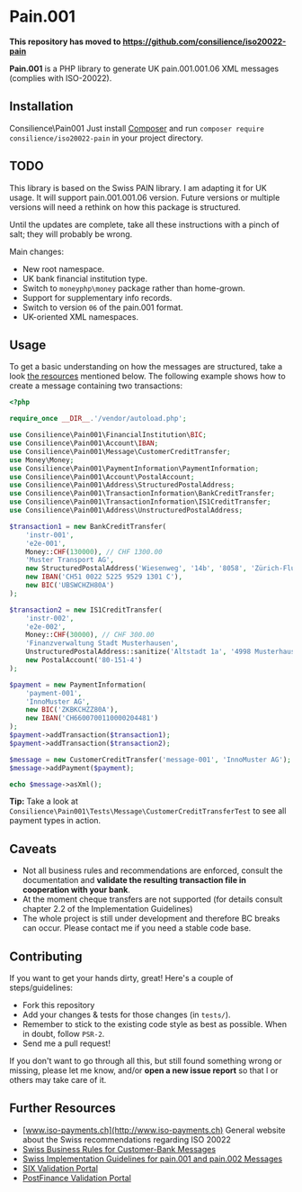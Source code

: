 # Pain.001

**This repository has moved to https://github.com/consilience/iso20022-pain**

**Pain.001** is a PHP library to generate UK pain.001.001.06 XML messages (complies with ISO-20022).

## Installation
Consilience\Pain001
Just install [Composer](http://getcomposer.org) and run `composer require consilience/iso20022-pain` in your project directory.

## TODO

This library is based on the Swiss PAIN library.
I am adapting it for UK usage.
It will support pain.001.001.06 version.
Future versions or multiple versions will need a rethink on how this package is structured.

Until the updates are complete, take all these instructions with a pinch of salt;
they will probably be wrong.

Main changes:

* New root namespace.
* UK bank financial institution type.
* Switch to `moneyphp\money` package rather than home-grown.
* Support for supplementary info records.
* Switch to version `06` of the pain.001 format.
* UK-oriented XML namespaces.

## Usage

To get a basic understanding on how the messages are structured, take a look [the resources](#further-resources) mentioned below. The following example shows how to create a message containing two transactions:

```php
<?php

require_once __DIR__.'/vendor/autoload.php';

use Consilience\Pain001\FinancialInstitution\BIC;
use Consilience\Pain001\Account\IBAN;
use Consilience\Pain001\Message\CustomerCreditTransfer;
use Money\Money;
use Consilience\Pain001\PaymentInformation\PaymentInformation;
use Consilience\Pain001\Account\PostalAccount;
use Consilience\Pain001\Address\StructuredPostalAddress;
use Consilience\Pain001\TransactionInformation\BankCreditTransfer;
use Consilience\Pain001\TransactionInformation\IS1CreditTransfer;
use Consilience\Pain001\Address\UnstructuredPostalAddress;

$transaction1 = new BankCreditTransfer(
    'instr-001',
    'e2e-001',
    Money::CHF(130000), // CHF 1300.00
    'Muster Transport AG',
    new StructuredPostalAddress('Wiesenweg', '14b', '8058', 'Zürich-Flughafen'),
    new IBAN('CH51 0022 5225 9529 1301 C'),
    new BIC('UBSWCHZH80A')
);

$transaction2 = new IS1CreditTransfer(
    'instr-002',
    'e2e-002',
    Money::CHF(30000), // CHF 300.00
    'Finanzverwaltung Stadt Musterhausen',
    UnstructuredPostalAddress::sanitize('Altstadt 1a', '4998 Musterhausen'),
    new PostalAccount('80-151-4')
);

$payment = new PaymentInformation(
    'payment-001',
    'InnoMuster AG',
    new BIC('ZKBKCHZZ80A'),
    new IBAN('CH6600700110000204481')
);
$payment->addTransaction($transaction1);
$payment->addTransaction($transaction2);

$message = new CustomerCreditTransfer('message-001', 'InnoMuster AG');
$message->addPayment($payment);

echo $message->asXml();
```

**Tip:** Take a look at `Consilience\Pain001\Tests\Message\CustomerCreditTransferTest` to see all payment types in action.

## Caveats

- Not all business rules and recommendations are enforced, consult the documentation and **validate the resulting transaction file in cooperation with your bank**.
- At the moment cheque transfers are not supported (for details consult chapter 2.2 of the Implementation Guidelines)
- The whole project is still under development and therefore BC breaks can occur. Please contact me if you need a stable code base.

## Contributing

If you want to get your hands dirty, great! Here's a couple of steps/guidelines:

- Fork this repository
- Add your changes & tests for those changes (in `tests/`).
- Remember to stick to the existing code style as best as possible. When in doubt, follow `PSR-2`.
- Send me a pull request!

If you don't want to go through all this, but still found something wrong or missing, please
let me know, and/or **open a new issue report** so that I or others may take care of it.

## Further Resources

- [www.iso-payments.ch](http://www.iso-payments.ch) General website about the Swiss recommendations regarding ISO 20022
- [Swiss Business Rules for Customer-Bank Messages](http://www.six-interbank-clearing.com/dam/downloads/en/standardization/iso/swiss-recommendations/business-rules.pdf)
- [Swiss Implementation Guidelines for pain.001 and pain.002 Messages](http://www.six-interbank-clearing.com/dam/downloads/en/standardization/iso/swiss-recommendations/implementation-guidelines-ct.pdf)
- [SIX Validation Portal](https://validation.iso-payments.ch/)
- [PostFinance Validation Portal](https://isotest.postfinance.ch/corporates/)
